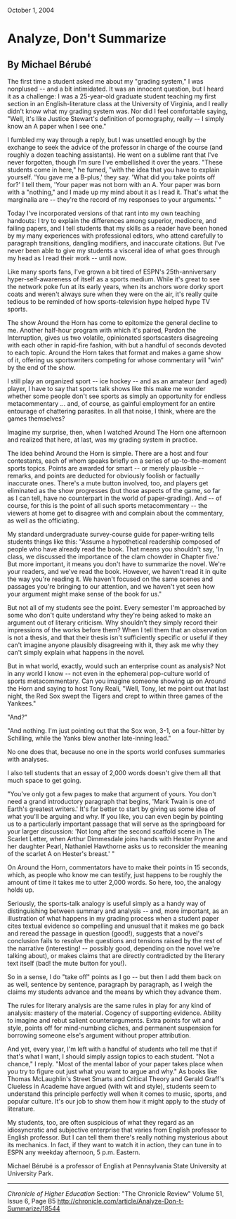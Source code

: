 October 1, 2004

# Analyze, Don't Summarize

## By Michael B&eacute;rub&eacute;

The first time a student asked me about my "grading system," I was nonplused -- and a bit intimidated. It was an innocent question, but I heard it as a challenge: I was a 25-year-old graduate student teaching my first section in an English-literature class at the University of Virginia, and I really didn't know what my grading system was. Nor did I feel comfortable saying, "Well, it's like Justice Stewart's definition of pornography, really -- I simply know an A paper when I see one."

I fumbled my way through a reply, but I was unsettled enough by the exchange to seek the advice of the professor in charge of the course (and roughly a dozen teaching assistants). He went on a sublime rant that I've never forgotten, though I'm sure I've embellished it over the years. "These students come in here," he fumed, "with the idea that you have to explain yourself. 'You gave me a B-plus,' they say. 'What did you take points off for?' I tell them, 'Your paper was not born with an A. Your paper was born with a "nothing," and I made up my mind about it as I read it. That's what the marginalia are -- they're the record of my responses to your arguments.' "

Today I've incorporated versions of that rant into my own teaching handouts: I try to explain the differences among superior, mediocre, and failing papers, and I tell students that my skills as a reader have been honed by my many experiences with professional editors, who attend carefully to paragraph transitions, dangling modifiers, and inaccurate citations. But I've never been able to give my students a visceral idea of what goes through my head as I read their work -- until now.

Like many sports fans, I've grown a bit tired of ESPN's 25th-anniversary hyper-self-awareness of itself as a sports medium. While it's great to see the network poke fun at its early years, when its anchors wore dorky sport coats and weren't always sure when they were on the air, it's really quite tedious to be reminded of how sports-television hype helped hype TV sports.

The show Around the Horn has come to epitomize the general decline to me. Another half-hour program with which it's paired, Pardon the Interruption, gives us two volatile, opinionated sportscasters disagreeing with each other in rapid-fire fashion, with but a handful of seconds devoted to each topic. Around the Horn takes that format and makes a game show of it, offering us sportswriters competing for whose commentary will "win" by the end of the show.

I still play an organized sport -- ice hockey -- and as an amateur (and aged) player, I have to say that sports talk shows like this make me wonder whether some people don't see sports as simply an opportunity for endless metacommentary ... and, of course, as gainful employment for an entire entourage of chattering parasites. In all that noise, I think, where are the games themselves?

Imagine my surprise, then, when I watched Around The Horn one afternoon and realized that here, at last, was my grading system in practice.

The idea behind Around the Horn is simple. There are a host and four contestants, each of whom speaks briefly on a series of up-to-the-moment sports topics. Points are awarded for smart -- or merely plausible -- remarks, and points are deducted for obviously foolish or factually inaccurate ones. There's a mute button involved, too, and players get eliminated as the show progresses (but those aspects of the game, so far as I can tell, have no counterpart in the world of paper-grading). And -- of course, for this is the point of all such sports metacommentary -- the viewers at home get to disagree with and complain about the commentary, as well as the officiating.

My standard undergraduate survey-course guide for paper-writing tells students things like this: "Assume a hypothetical readership composed of people who have already read the book. That means you shouldn't say, 'In class, we discussed the importance of the clam chowder in Chapter five.' But more important, it means you don't have to summarize the novel. We're your readers, and we've read the book. However, we haven't read it in quite the way you're reading it. We haven't focused on the same scenes and passages you're bringing to our attention, and we haven't yet seen how your argument might make sense of the book for us."

But not all of my students see the point. Every semester I'm approached by some who don't quite understand why they're being asked to make an argument out of literary criticism. Why shouldn't they simply record their impressions of the works before them? When I tell them that an observation is not a thesis, and that their thesis isn't sufficiently specific or useful if they can't imagine anyone plausibly disagreeing with it, they ask me why they can't simply explain what happens in the novel.

But in what world, exactly, would such an enterprise count as analysis? Not in any world I know -- not even in the ephemeral pop-culture world of sports metacommentary. Can you imagine someone showing up on Around the Horn and saying to host Tony Reali, "Well, Tony, let me point out that last night, the Red Sox swept the Tigers and crept to within three games of the Yankees."

"And?"

"And nothing. I'm just pointing out that the Sox won, 3-1, on a four-hitter by Schilling, while the Yanks blew another late-inning lead."

No one does that, because no one in the sports world confuses summaries with analyses.

I also tell students that an essay of 2,000 words doesn't give them all that much space to get going.

"You've only got a few pages to make that argument of yours. You don't need a grand introductory paragraph that begins, 'Mark Twain is one of Earth's greatest writers.' It's far better to start by giving us some idea of what you'll be arguing and why. If you like, you can even begin by pointing us to a particularly important passage that will serve as the springboard for your larger discussion: 'Not long after the second scaffold scene in The Scarlet Letter, when Arthur Dimmesdale joins hands with Hester Prynne and her daughter Pearl, Nathaniel Hawthorne asks us to reconsider the meaning of the scarlet A on Hester's breast.' "

On Around the Horn, commentators have to make their points in 15 seconds, which, as people who know me can testify, just happens to be roughly the amount of time it takes me to utter 2,000 words. So here, too, the analogy holds up.

Seriously, the sports-talk analogy is useful simply as a handy way of distinguishing between summary and analysis -- and, more important, as an illustration of what happens in my grading process when a student paper cites textual evidence so compelling and unusual that it makes me go back and reread the passage in question (good!), suggests that a novel's conclusion fails to resolve the questions and tensions raised by the rest of the narrative (interesting! -- possibly good, depending on the novel we're talking about), or makes claims that are directly contradicted by the literary text itself (bad! the mute button for you!).

So in a sense, I do "take off" points as I go -- but then I add them back on as well, sentence by sentence, paragraph by paragraph, as I weigh the claims my students advance and the means by which they advance them.

The rules for literary analysis are the same rules in play for any kind of analysis: mastery of the material. Cogency of supporting evidence. Ability to imagine and rebut salient counterarguments. Extra points for wit and style, points off for mind-numbing cliches, and permanent suspension for borrowing someone else's argument without proper attribution.

And yet, every year, I'm left with a handful of students who tell me that if that's what I want, I should simply assign topics to each student. "Not a chance," I reply. "Most of the mental labor of your paper takes place when you try to figure out just what you want to argue and why." As books like Thomas McLaughlin's Street Smarts and Critical Theory and Gerald Graff's Clueless in Academe have argued (with wit and style), students seem to understand this principle perfectly well when it comes to music, sports, and popular culture. It's our job to show them how it might apply to the study of literature.

My students, too, are often suspicious of what they regard as an idiosyncratic and subjective enterprise that varies from English professor to English professor. But I can tell them there's really nothing mysterious about its mechanics. In fact, if they want to watch it in action, they can tune in to ESPN any weekday afternoon, 5 p.m. Eastern.

Michael B&eacute;rub&eacute; is a professor of English at Pennsylvania State University at University Park.

* * *

*Chronicle of Higher Education* Section: "The Chronicle Review" Volume 51, Issue 6, Page B5
http://chronicle.com/article/Analyze-Don-t-Summarize/18544